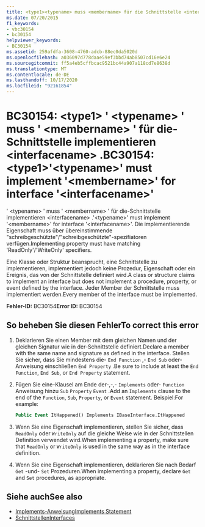 ```yaml
---
title: <type1><typename> muss <membername> für die Schnittstelle <interfacename> implementieren.
ms.date: 07/20/2015
f1_keywords:
- vbc30154
- bc30154
helpviewer_keywords:
- BC30154
ms.assetid: 259afdfa-3608-4760-adcb-88ec0da5020d
ms.openlocfilehash: a036097d778daae59ef3bbd74ab8507cd16e6e24
ms.sourcegitcommit: ff5a4eb5cffbcac9521bc44a907a118cd7e8638d
ms.translationtype: MT
ms.contentlocale: de-DE
ms.lasthandoff: 10/17/2020
ms.locfileid: "92161854"
---
```

# <a name="bc30154-type1typename-must-implement-membername-for-interface-interfacename"></a><span data-ttu-id="b1aef-102">BC30154: \<type1> ' \<typename> ' muss ' \<membername> ' für die-Schnittstelle implementieren \<interfacename> .</span><span class="sxs-lookup"><span data-stu-id="b1aef-102">BC30154: \<type1>'\<typename>' must implement '\<membername>' for interface '\<interfacename>'</span></span>

<span data-ttu-id="b1aef-103">' \<typename> ' muss ' \<membername> ' für die-Schnittstelle implementieren \<interfacename> .</span><span class="sxs-lookup"><span data-stu-id="b1aef-103">'\<typename>' must implement '\<membername>' for interface '\<interfacename>'.</span></span> <span data-ttu-id="b1aef-104">Die implementierende Eigenschaft muss über übereinstimmende "schreibgeschützte"/"schreibgeschützte"-spezifiatoren verfügen.</span><span class="sxs-lookup"><span data-stu-id="b1aef-104">Implementing property must have matching 'ReadOnly'/'WriteOnly' specifiers.</span></span>

 <span data-ttu-id="b1aef-105">Eine Klasse oder Struktur beansprucht, eine Schnittstelle zu implementieren, implementiert jedoch keine Prozedur, Eigenschaft oder ein Ereignis, das von der Schnittstelle definiert wird.</span><span class="sxs-lookup"><span data-stu-id="b1aef-105">A class or structure claims to implement an interface but does not implement a procedure, property, or event defined by the interface.</span></span> <span data-ttu-id="b1aef-106">Jeder Member der Schnittstelle muss implementiert werden.</span><span class="sxs-lookup"><span data-stu-id="b1aef-106">Every member of the interface must be implemented.</span></span>

 <span data-ttu-id="b1aef-107">**Fehler-ID:** BC30154</span><span class="sxs-lookup"><span data-stu-id="b1aef-107">**Error ID:** BC30154</span></span>

## <a name="to-correct-this-error"></a><span data-ttu-id="b1aef-108">So beheben Sie diesen Fehler</span><span class="sxs-lookup"><span data-stu-id="b1aef-108">To correct this error</span></span>

1. <span data-ttu-id="b1aef-109">Deklarieren Sie einen Member mit dem gleichen Namen und der gleichen Signatur wie in der-Schnittstelle definiert.</span><span class="sxs-lookup"><span data-stu-id="b1aef-109">Declare a member with the same name and signature as defined in the interface.</span></span> <span data-ttu-id="b1aef-110">Stellen Sie sicher, dass Sie mindestens die- `End Function` ,- `End Sub` oder-Anweisung einschließen `End Property` .</span><span class="sxs-lookup"><span data-stu-id="b1aef-110">Be sure to include at least the `End Function`, `End Sub`, or `End Property` statement.</span></span>

2. <span data-ttu-id="b1aef-111">Fügen Sie eine-Klausel am Ende der-,-,- `Implements` oder- `Function` Anweisung hinzu `Sub` `Property` `Event` .</span><span class="sxs-lookup"><span data-stu-id="b1aef-111">Add an `Implements` clause to the end of the `Function`, `Sub`, `Property`, or `Event` statement.</span></span> <span data-ttu-id="b1aef-112">Beispiel:</span><span class="sxs-lookup"><span data-stu-id="b1aef-112">For example:</span></span>

    ```vb
    Public Event ItHappened() Implements IBaseInterface.ItHappened
    ```

3. <span data-ttu-id="b1aef-113">Wenn Sie eine Eigenschaft implementieren, stellen Sie sicher, dass `ReadOnly` oder `WriteOnly` auf die gleiche Weise wie in der Schnittstellen Definition verwendet wird.</span><span class="sxs-lookup"><span data-stu-id="b1aef-113">When implementing a property, make sure that `ReadOnly` or `WriteOnly` is used in the same way as in the interface definition.</span></span>

4. <span data-ttu-id="b1aef-114">Wenn Sie eine Eigenschaft implementieren, deklarieren Sie nach Bedarf `Get` -und- `Set` Prozeduren.</span><span class="sxs-lookup"><span data-stu-id="b1aef-114">When implementing a property, declare `Get` and `Set` procedures, as appropriate.</span></span>

## <a name="see-also"></a><span data-ttu-id="b1aef-115">Siehe auch</span><span class="sxs-lookup"><span data-stu-id="b1aef-115">See also</span></span>

- [<span data-ttu-id="b1aef-116">Implements-Anweisung</span><span class="sxs-lookup"><span data-stu-id="b1aef-116">Implements Statement</span></span>](../statements/implements-statement.md)
- [<span data-ttu-id="b1aef-117">Schnittstellen</span><span class="sxs-lookup"><span data-stu-id="b1aef-117">Interfaces</span></span>](../../programming-guide/language-features/interfaces/index.md)
